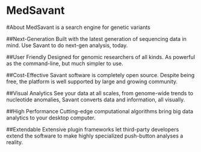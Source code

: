 MedSavant
=========

#About
MedSavant is a search engine for genetic variants

##Next-Generation 
Built with the latest generation of sequencing data in mind. Use Savant to do next-gen analysis, today.

##User Friendly
Designed for genomic researchers of all kinds. As powerful as the command-line, but much simpler to use.

##Cost-Effective
Savant software is completely open source. Despite being free, the platform is well supported by large and growing community.

##Visual Analytics
See your data at all scales, from genome-wide trends to nucleotide anomalies, Savant converts data and information, all visually.

##High Performance 
Cutting-edge computational algorithms bring big data analytics to your desktop computer.

##Extendable 
Extensive plugin frameworks let third-party developers extend the software to make highly specialized push-button analyses a reality.
